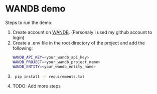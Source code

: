 # WANDB demo

Steps to run the demo:

1. Create account on [WANDB](https://wandb.ai/). (Personaly I used my github account to login)
2. Create a .env file in the root directory of the project and add the following:
    ```bash
    WANDB_API_KEY=<your_wandb_api_key>
    WANDB_PROJECT=<your_wandb_project_name>
    WANDB_ENTITY=<your_wandb_entity_name>
    ```
3. ```bash
    pip install -r requirements.txt
    ```
4. TODO: Add more steps